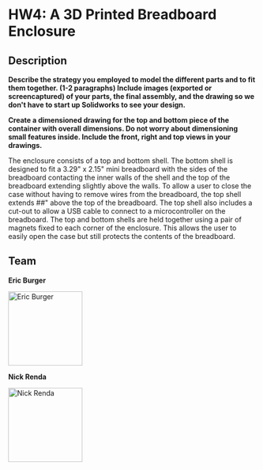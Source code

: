 # HW4: A 3D Printed Breadboard Enclosure 

## Description

**Describe the strategy you employed to model the different parts and to fit them together. (1-2 paragraphs) Include images (exported or screencaptured) of your parts, the final assembly, and the drawing so we don't have to start up Solidworks to see your design.**

**Create a dimensioned drawing for the top and bottom piece of the container with overall dimensions. Do not worry about dimensioning small features inside. Include the front, right and top views in your drawings.**

The enclosure consists of a top and bottom shell. The bottom shell is designed to fit a 3.29" x 2.15" mini breadboard with the sides of the breadboard contacting the inner walls of the shell and the top of the breadboard extending slightly above the walls. To allow a user to close the case without having to remove wires from the breadboard, the top shell extends ##" above the top of the breadboard. The top shell also includes a cut-out to allow a USB cable to connect to a microcontroller on the breadboard. The top and bottom shells are held together using a pair of magnets fixed to each corner of the enclosure. This allows the user to easily open the case but still protects the contents of the breadboard.

## Team

**Eric Burger**

<img src="https://avatars1.githubusercontent.com/u/15918506?v=3&s=400" alt="Eric Burger" width="150" height="150"/>

**Nick Renda**

<img src="https://avatars2.githubusercontent.com/u/19145350?v=3&s=466" alt="Nick Renda" width="150" height="150"/>